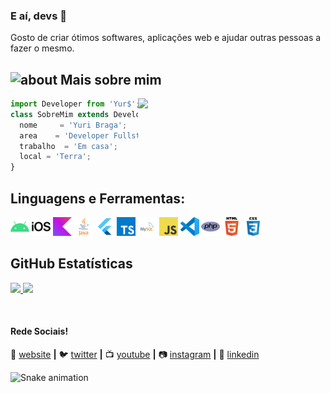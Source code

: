 ### E aí, devs 👋

Gosto de criar ótimos softwares, aplicações web e ajudar outras pessoas a fazer o mesmo.

## <img width="45" alt="about" src="https://raw.github.com/elizarov/elizarov/master/about.png"> Mais sobre mim

<img align="right" width="300" src="https://i.pinimg.com/564x/7f/e5/d4/7fe5d42ec5a5f716ceb45f9aecbddf9a.jpg" />

```js
import Developer from 'Yur$';
class SobreMim extends Developer {
  nome     = 'Yuri Braga';
  area    = 'Developer Fullstack';
  trabalho  = 'Em casa';
  local = 'Terra';
}
```

## **Linguagens e Ferramentas:**  

<code><img height="30" src="https://raw.githubusercontent.com/github/explore/80688e429a7d4ef2fca1e82350fe8e3517d3494d/topics/android/android.png"></code>
<code><img height="30" src="https://raw.githubusercontent.com/github/explore/80688e429a7d4ef2fca1e82350fe8e3517d3494d/topics/ios/ios.png"></code>
<code><img height="30" src="https://raw.githubusercontent.com/github/explore/80688e429a7d4ef2fca1e82350fe8e3517d3494d/topics/kotlin/kotlin.png"></code>
<code><img height="30" src="https://raw.githubusercontent.com/github/explore/80688e429a7d4ef2fca1e82350fe8e3517d3494d/topics/java/java.png"></code>
<code><img height="30" src="https://raw.githubusercontent.com/github/explore/80688e429a7d4ef2fca1e82350fe8e3517d3494d/topics/flutter/flutter.png"></code>
<code><img height="30" src="https://raw.githubusercontent.com/github/explore/80688e429a7d4ef2fca1e82350fe8e3517d3494d/topics/typescript/typescript.png"></code>
<code><img height="30" src="https://raw.githubusercontent.com/github/explore/80688e429a7d4ef2fca1e82350fe8e3517d3494d/topics/mysql/mysql.png"></code>
<code><img height="30" src="https://raw.githubusercontent.com/github/explore/80688e429a7d4ef2fca1e82350fe8e3517d3494d/topics/javascript/javascript.png"></code>
<code><img height="30" src="https://raw.githubusercontent.com/github/explore/80688e429a7d4ef2fca1e82350fe8e3517d3494d/topics/visual-studio-code/visual-studio-code.png"></code>
<code><img height="30" src="https://raw.githubusercontent.com/github/explore/80688e429a7d4ef2fca1e82350fe8e3517d3494d/topics/php/php.png"></code>
<code><img height="30" src="https://raw.githubusercontent.com/github/explore/80688e429a7d4ef2fca1e82350fe8e3517d3494d/topics/html/html.png"></code>
<code><img height="30" src="https://raw.githubusercontent.com/github/explore/80688e429a7d4ef2fca1e82350fe8e3517d3494d/topics/css/css.png"></code>


## **GitHub Estatísticas**
<div>
<a href="https://github.com/yuribraga17">
  <img height="170em" src="https://github-readme-stats.vercel.app/api/top-langs/?username=yuribraga17&layout=compact&langs_count=7&theme=radical">
</a>
<a href="https://github.com/yuribraga17">
    <img height="170em" src="https://github-readme-stats.vercel.app/api?username=yuribraga17&show_icons=true&theme=radical&include_all_commits=true&count_private=true">
</a>
</div>

[website]: https://yuri.lifeinvader.live/
[twitter]: https://twitter.com/braga_balafina
[youtube]: https://youtube.com/@yursgaming
[instagram]: https://instagram.com/yuri.braga17
[linkedin]: https://linkedin.com/in/yuri-braga-780807a25b
<br>

#### Rede Sociais!

🏡 [website][website] **|** 
🐦 [twitter][twitter] **|** 
📺 [youtube][youtube] **|** 
📷 [instagram][instagram] **|** 
👔 [linkedin][linkedin]

![Snake animation](https://github.com/MatIketani/MatIketani/blob/output/github-contribution-grid-snake.svg)
